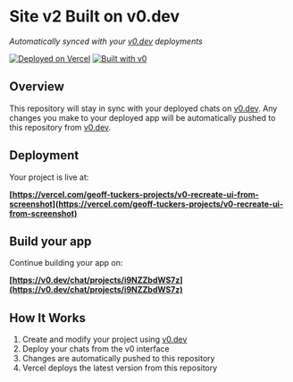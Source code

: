 # Site v2 Built on v0.dev

*Automatically synced with your [v0.dev](https://v0.dev) deployments*

[![Deployed on Vercel](https://img.shields.io/badge/Deployed%20on-Vercel-black?style=for-the-badge&logo=vercel)](https://vercel.com/geoff-tuckers-projects/v0-recreate-ui-from-screenshot)
[![Built with v0](https://img.shields.io/badge/Built%20with-v0.dev-black?style=for-the-badge)](https://v0.dev/chat/projects/i9NZZbdWS7z)

## Overview

This repository will stay in sync with your deployed chats on [v0.dev](https://v0.dev).
Any changes you make to your deployed app will be automatically pushed to this repository from [v0.dev](https://v0.dev).

## Deployment

Your project is live at:

**[https://vercel.com/geoff-tuckers-projects/v0-recreate-ui-from-screenshot](https://vercel.com/geoff-tuckers-projects/v0-recreate-ui-from-screenshot)**

## Build your app

Continue building your app on:

**[https://v0.dev/chat/projects/i9NZZbdWS7z](https://v0.dev/chat/projects/i9NZZbdWS7z)**

## How It Works

1. Create and modify your project using [v0.dev](https://v0.dev)
2. Deploy your chats from the v0 interface
3. Changes are automatically pushed to this repository
4. Vercel deploys the latest version from this repository
